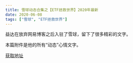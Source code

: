 ```yaml
---
title: 雪球动态合集之【ETF拯救世界】2020年最新
date: 2020-06-08
tags: ["雪球", "ETF拯救世界"]
---
```


益达在放弃网易博客之后入驻了雪球，留下了很多精彩的文字。

本篇附件是他的所有“动态”心情文字。

[获取地址](http://52etf.oss-cn-beijing.aliyuncs.com/52etf/ETF%E6%8B%AF%E6%95%91%E4%B8%96%E7%95%8C%E9%9B%AA%E7%90%83%E5%8E%86%E5%8F%B2%E5%8A%A8%E6%80%81_by%E5%85%AC%E4%BC%97%E5%8F%B7@%E7%BB%93%E4%B8%B9%E8%AE%B0%E4%BA%8B%E6%9C%AC%E5%84%BF.html)